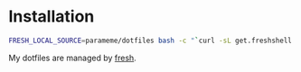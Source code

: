 Installation
============

``` sh
FRESH_LOCAL_SOURCE=parameme/dotfiles bash -c "`curl -sL get.freshshell.com`"
```

My dotfiles are managed by [fresh].

[fresh]: http://freshshell.com
